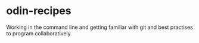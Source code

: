 # odin-recipes
Working in the command line and getting familiar with git and best practises to program collaboratively. 
